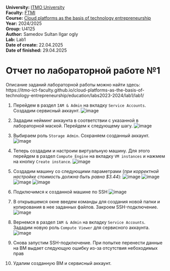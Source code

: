 <b>University:</b> [ITMO University](https://itmo.ru/ru/) <br>
<b>Faculty:</b> [FTMI](https://ftmi.itmo.ru) <br>
<b>Course:</b> [Cloud platforms as the basis of technology entrepreneurship](https://itmo-ict-faculty.github.io/cloud-platforms-as-the-basis-of-technology-entrepreneurship/) <br>
<b>Year:</b> 2024/2025 <br>
<b>Group:</b> U4125 <br>
<b>Author:</b> Samedov Sultan Ilgar ogly <br>
<b>Lab:</b> Lab1 <br>
<b>Date of create:</b> 22.04.2025 <br>
<b>Date of finished:</b> 29.04.2025<br>

<h1>Отчет по лабораторной работе №1 </h1>
Описание заданий лабораторной работы можно найти здесь: https://itmo-ict-faculty.github.io/cloud-platforms-as-the-basis-of-technology-entrepreneurship/education/labs2023-2024/lab1/lab1/

1. Перейдем в раздел `IAM & Admin` на вкладку `Service Accounts`. Создадим сервисный аккаунт.
![image](https://github.com/user-attachments/assets/c3d297f7-d5e1-4fbd-8841-295e5296eca5)

2. Зададим нейминг аккаунта в соответствии с указанной в лабораторной маской. Перейдем к следующему шагу.
![image](https://github.com/user-attachments/assets/115d5c5e-8df3-4bf9-a674-b4f243510a28)

3. Выбираем роль `Storage Admin`. Сохраняем созданный аккаунт.
![image](https://github.com/user-attachments/assets/e7cdfdf3-64e8-4fea-8d1d-904fa1b6f566)

4. Теперь создадим и настроим виртуальную машину. Для этого перейдем в раздел `Compute Engine` на вкладку `VM instances` и нажмем на кнопку `Create instance`.
![image](https://github.com/user-attachments/assets/96219cff-97d8-45e6-8c5c-7db1787c061d)

5. Создадим машину со следующими параметрами (_при корректной настройке стоимость должна быть равна $3.44_):
![image](https://github.com/user-attachments/assets/39b6203f-f017-4421-915c-cf85d7294a93)
![image](https://github.com/user-attachments/assets/3c7fd4eb-f83f-47a3-a37f-cbb0bbc3bc1d)
![image](https://github.com/user-attachments/assets/f93725b8-b9cd-4f0d-af09-2eb8b43d1b0a)
![image](https://github.com/user-attachments/assets/c320f157-9b2f-4bd4-87b7-b25b2e3dd8c6)

6. Подключимся к созданной машине по SSH
![image](https://github.com/user-attachments/assets/565b0597-2da4-4673-b65f-24f79dc72353)

7. В открывшемся окне введем команды для создания новой папки и копирования в нее заданных файлов. Закроем SSH-подключение.
![image](https://github.com/user-attachments/assets/bc35577a-a491-4c46-bd19-516b30e389c5)


8. Вернемся в раздел `IAM & Admin` на вкладку `Service Accounts`. Зададим новую роль `Compute Viewer` для сервисного аккаунта.
![image](https://github.com/user-attachments/assets/62a6c31e-6007-4f15-9bc4-5c69fe085451)

9. Снова запустим SSH-подключение. При попытке перенести данные на ВМ выдает следующую ошибку из-за отсутствия небоходимых прав
  
10. Удалим созданную ВМ и сервисный аккаунт.
